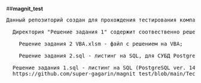 ##**magnit_test**<br />
<pre>
Данный репозиторий создан для прохождения тестирования компании Магнит соискателей на должность 'Разработчик на Pythone'.<br />
  Директория "Решение задания 1" содержит соотвественно решения по заданию 1: <br />
    Решение задания 2 VBA.xlsm - файл с решением на VBA;<br />
    Решение задания 2.sql - листинг на SQL, для СУБД PostgreSQL ver. 14.2;<br />
  Решение задания 1.sql - листинг на SQL (PostgreSQL ver. 14.2) по заданию 1;
  https://github.com/super-gagarin/magnit_test/blob/main/Тестирование%20соискателей.xlsm
</pre>
